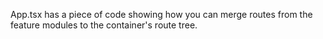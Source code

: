 App.tsx has a piece of code showing how you can merge routes from the feature modules to the container's route tree.
